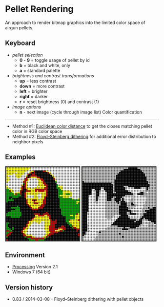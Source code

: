 Pellet Rendering
================

An approach to render bitmap graphics into the limited color space of airgun pellets.

Keyboard
--------
* *pellet selection*
	* **0** - **9** = toggle usage of pellet by id
	* **b** = black and white, only
	* **a** = standard palette 
* *brightness and contrast transformations*
	* **up** = less contrast
	* **down** = more contrast
	* **left** = brighter
	* **right** = darker
	* **r** = reset brightness (0) and contrast (1) 
* *image options*
	* **n** - next image (cycle through image list) 
Color quantification
--------------------
* Method #1: [Euclidean color distance](http://en.wikipedia.org/wiki/Euclidean_distance) to get the closes matching pellet color in RGB color space
* Method #2: [Floyd–Steinberg dithering](http://en.wikipedia.org/wiki/Floyd%E2%80%93Steinberg_dithering) for additional error distribution to neighbor pixels

Examples
--------

![Mona Lisa](data/examples/Mona_Lisa_closest_match.png)
![Spock](data/examples/Spock_B+W.png)

Environment
-----------
* [Processing](http://www.processing.org/) Version 2.1
* Windows 7 (64 bit)

Version history
---------------
* 0.83 / 2014-03-08 - Floyd–Steinberg dithering with pellet objects